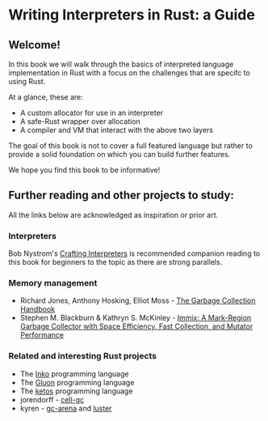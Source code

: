 # Writing Interpreters in Rust: a Guide

## Welcome!

In this book we will walk through the basics of interpreted language 
implementation in Rust with a focus on the challenges that are specifc 
to using Rust.

At a glance, these are:

* A custom allocator for use in an interpreter
* A safe-Rust wrapper over allocation
* A compiler and VM that interact with the above two layers

The goal of this book is not to cover a full featured language but rather to
provide a solid foundation on which you can build further features.

We hope you find this book to be informative!


## Further reading and other projects to study:

All the links below are acknowledged as inspiration or prior art.

### Interpreters

Bob Nystrom's [Crafting Interpreters](http://craftinginterpreters.com/)
is recommended companion reading to this book for beginners to the topic
as there are strong parallels.

### Memory management

* Richard Jones, Anthony Hosking, Elliot Moss - [The Garbage Collection Handbook](http://gchandbook.org/)
* Stephen M. Blackburn & Kathryn S. McKinley - 
  [Immix: A Mark-Region Garbage Collector with Space Efficiency, Fast Collection, and Mutator Performance](http://www.cs.utexas.edu/users/speedway/DaCapo/papers/immix-pldi-2008.pdf)

### Related and interesting Rust projects

* The [Inko](https://gitlab.com/inko-lang/inko) programming language
* The [Gluon](https://github.com/gluon-lang/gluon) programming language
* The [ketos](https://github.com/murarth/ketos) programming language
* jorendorff - [cell-gc](https://github.com/jorendorff/cell-gc)
* kyren - [gc-arena](https://github.com/kyren/gc-arena) and [luster](https://github.com/kyren/luster)

